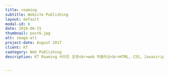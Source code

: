 ```yaml
---
title: roaming
subtitle: Website Publishing
layout: default
modal-id: 6
date: 2018-06-15
thumbnail: post6.jpg
alt: image-alt
project-date: August 2017
client: KT
caategory: Web Publishing
description: KT Roaming 사이트 운영<br>web 퍼블리싱<br>HTML, CSS, Javascript


---
```


